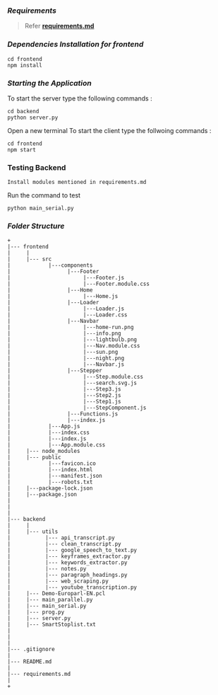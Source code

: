 ### *Requirements*

> Refer [**requirements.md**](https://github.com/rahulmakhija30/brevis/blob/Version-2.0/requirements.md)


### *Dependencies Installation for frontend*
```
cd frontend
npm install
```

### *Starting the Application*

To start the server type the following  commands :
```
cd backend
python server.py
```

Open a new terminal
To start the client type the follwoing commands :
```
cd frontend
npm start
```

### **Testing Backend**

```
Install modules mentioned in requirements.md
```

Run the command to test

```
python main_serial.py
```


### *Folder Structure*
```
+
|--- frontend
|     |
|     |--- src
|            |---components
|                  |---Footer
|                       |---Footer.js
|                       |---Footer.module.css
|                  |---Home
|                       |---Home.js
|                  |---Loader
|                       |---Loader.js
|                       |---Loader.css
|                  |---Navbar
|                       |---home-run.png
|                       |---info.png
|                       |---lightbulb.png
|                       |---Nav.module.css
|                       |---sun.png
|                       |---night.png
|                       |---Navbar.js
|                  |---Stepper
|                       |---Step.module.css
|                       |---search.svg.js
|                       |---Step3.js
|                       |---Step2.js
|                       |---Step1.js
|                       |---StepComponent.js
|                  |---Functions.js
|                  |---index.js
|            |---App.js
|            |---index.css
|            |---index.js
|            |---App.module.css
|     |--- node_modules
|     |--- public
|            |---favicon.ico
|            |---index.html
|            |---manifest.json
|            |---robots.txt
|     |---package-lock.json
|     |---package.json
|
|
|
|--- backend
|     |
|     |--- utils
|           |--- api_transcript.py
|           |--- clean_transcript.py
|           |--- google_speech_to_text.py
|           |--- keyframes_extractor.py
|           |--- keywords_extractor.py
|           |--- notes.py
|           |--- paragraph_headings.py
|           |--- web_scraping.py
|           |--- youtube_transcription.py
|     |--- Demo-Europarl-EN.pcl
|     |--- main_parallel.py
|     |--- main_serial.py
|     |--- prog.py
|     |--- server.py
|     |--- SmartStoplist.txt
|
|
|
|--- .gitignore
|
|--- README.md
|
|--- requirements.md
|
+

```
